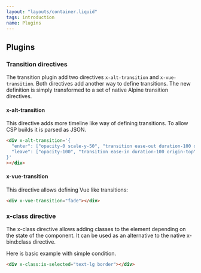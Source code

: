 ```yaml
---
layout: "layouts/container.liquid"
tags: introduction
name: Plugins
---
```


## Plugins

### Transition directives

The transition plugin add two directives `x-alt-transition` and `x-vue-transition`. Both directives add another way to define transitions. The new definition is simply transformed to a set of native Alpine transition directives.

#### x-alt-transition

This directive adds more timeline like way of defining transitions. To allow CSP builds it is parsed as JSON.

```html
<div x-alt-transition='{
  "enter": ["opacity-0 scale-y-50", "transition ease-out duration-100 origin-top", "opacity-100"],
  "leave": ["opacity-100", "transition ease-in duration-100 origin-top", "opacity-0 scale-y-50"]
}'
></div>
```

#### x-vue-transition

This directive allows defining Vue like transitions:

```html
<div x-vue-transition="fade"></div>
```

### x-class directive

The x-class directive allows adding classes to the element depending on the state of the component. It can be used as an alternative to the native x-bind:class directive.

Here is basic example with simple condition.

```html
<div x-class:is-selected="text-lg border"></div>
```
